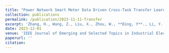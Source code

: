 ```yaml
---
title: "Power Network Smart Meter Data Driven Cross-Task Transfer Learning for Resident Characteristics Estimation"
collection: publications
permalink: /publication/2023-11-11-Transfer
excerpt: 'Zhang, H., Wang, Z., Liu, X., Zhou, W., **Ding, Y**., Li, Y.'
date: 2023-12-01
venue: 'IEEE Journal of Emerging and Selected Topics in Industrial Electronics'
paperurl: ''
citation:
---
```

<!-- This paper is about the number 2. The number 3 is left for future work.

[Download paper here](http://academicpages.github.io/files/paper2.pdf) -->